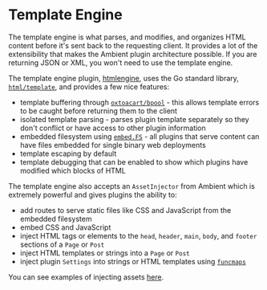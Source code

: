 # Template Engine

The template engine is what parses, and modifies, and organizes HTML content before it's sent back to the requesting client. It provides a lot of the extensibility that makes the Ambient plugin architecture possible. If you are returning JSON or XML, you won't need to use the template engine.

The template engine plugin, [htmlengine](https://github.com/ambientkit/plugin/tree/main/templateengine/htmlengine), uses the Go standard library, [`html/template`](https://pkg.go.dev/html/template), and provides a few nice features:

- template buffering through [`oxtoacart/bpool`](https://github.com/oxtoacart/bpool) - this allows template errors to be caught before returning them to the client
- isolated template parsing - parses plugin template separately so they don't conflict or have access to other plugin information
- embedded filesystem using [`embed.FS`](https://pkg.go.dev/embed) - all plugins that serve content can have files embedded for single binary web deployments
- template escaping by default
- template debugging that can be enabled to show which plugins have modified which blocks of HTML

The template engine also accepts an `AssetInjector` from Ambient which is extremely powerful and gives plugins the ability to:

- add routes to serve static files like CSS and JavaScript from the embedded filesystem
- embed CSS and JavaScript
- inject HTML tags or elements to the `head`, `header`, `main`, `body`, and `footer` sections of a `Page` or `Post`
- inject HTML templates or strings into a `Page` or `Post`
- inject plugin `Settings` into strings or HTML templates using [`funcmaps`](/docs/plugins/funcmaps)

You can see examples of injecting assets [here](/docs/plugins/assets).